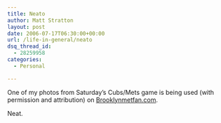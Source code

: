 ```yaml
---
title: Neato
author: Matt Stratton
layout: post
date: 2006-07-17T06:30:00+00:00
url: /life-in-general/neato
dsq_thread_id:
  - 28259958
categories:
  - Personal

---
```

One of my photos from Saturday&#8217;s Cubs/Mets game is being used (with permission and attribution) on [Brooklynmetfan.com][1].

Neat.

 [1]: https://brooklynmetfan.com/?p=163